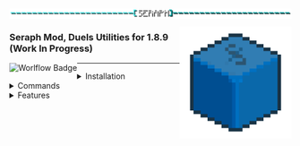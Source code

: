 <img 
     align="center" alt="title"  
     src="https://github.com/Scherso/Seraph/blob/master/.github/assets/title.png" 
/>

<img 
     align="right" alt="Logo" width="200px" 
     src="https://github.com/Scherso/Seraph/blob/master/src/main/resources/seraph.png" 
/>

### Seraph Mod, Duels Utilities for 1.8.9 (Work In Progress)

<img
     align="left" alt="Worlflow Badge"
     src="https://github.com/Scherso/Seraph/actions/workflows/gradle.yml/badge.svg"
/>

---

<details>
   <summary>
        Installation</summary>   
     
  ## Installation Guide
  1. **Install Minecraft 1.8.9**
  2. **Install the [Forge Loader for 1.8.9][forge189]**
  3. **Install the [latest Seraph version][download]**
  4. **Place the mod in your `minecraft/mods` directory**
     
  **See [Build with Gradle][gradlewiki] if you plan to build yourself.**
     
</details>

<details>
   <summary>
        Commands</summary>
  
  ## Commands
  - `/seraph` Opens the configuration screen.
  - `/seraph info` Sends a chat message with information regarding Seraph.
  - `/seraph setapikey` Allows you to set your Hypixel API key without running `/api new`
  - `/seraph getapikey` Sends a chat message with your api key, upon clicking you can copy it.
  - Sending a message with an invalid subcommand will send command usages.
     
</details>
  
<details>
   <summary>
        Features</summary>
     
  ## Features
  - Queue stats post duels update.
  - Autododge soon ™
  - literally everything else soon ™
     
</details>

[forge189]: https://files.minecraftforge.net/net/minecraftforge/forge/index_1.8.9.html
[download]: https://youtu.be/dQw4w9WgXcQ
[gradlewiki]: https://github.com/Scherso/Seraph/wiki/Build-with-Gradle
